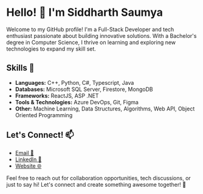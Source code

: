 # Hello! 👋 I'm Siddharth Saumya

Welcome to my GitHub profile! I'm a Full-Stack Developer and tech enthusiast passionate about building innovative solutions. With a Bachelor's degree in Computer Science, I thrive on learning and exploring new technologies to expand my skill set.

## Skills 🚀
- **Languages:** C++, Python, C#, Typescript, Java
- **Databases:** Microsoft SQL Server, Firestore, MongoDB
- **Frameworks:** ReactJS, ASP .NET
- **Tools & Technologies:** Azure DevOps, Git, Figma
- **Other:** Machine Learning, Data Structures, Algorithms, Web API, Object Oriented Programming

## Let's Connect! 📫
- [Email 📧](mailto:sidmya@gmail.com)
- [LinkedIn 💼](https://www.linkedin.com/in/siddharth-saumya/)
- [Website 🌐](https://siddharthsaumya.github.io/p)

Feel free to reach out for collaboration opportunities, tech discussions, or just to say hi! Let's connect and create something awesome together! 🌟
